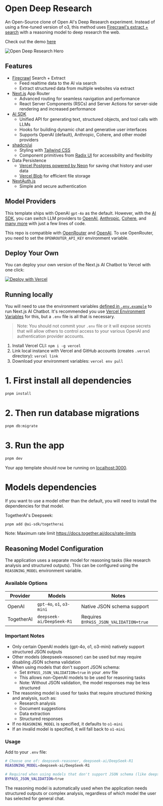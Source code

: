 # Open Deep Research

An Open-Source clone of Open AI's Deep Research experiment. Instead of using a fine-tuned version of o3, this method uses [Firecrawl's extract + search](https://firecrawl.dev/) with a reasoning model to deep research the web.

Check out the demo [here](https://x.com/nickscamara_/status/1886459999905521912)

![Open Deep Research Hero](public/open-deep-researched-pic.png)

## Features

- [Firecrawl](https://firecrawl.dev) Search + Extract
  - Feed realtime data to the AI via search
  - Extract structured data from multiple websites via extract
- [Next.js](https://nextjs.org) App Router
  - Advanced routing for seamless navigation and performance
  - React Server Components (RSCs) and Server Actions for server-side rendering and increased performance
- [AI SDK](https://sdk.vercel.ai/docs)
  - Unified API for generating text, structured objects, and tool calls with LLMs
  - Hooks for building dynamic chat and generative user interfaces
  - Supports OpenAI (default), Anthropic, Cohere, and other model providers
- [shadcn/ui](https://ui.shadcn.com)
  - Styling with [Tailwind CSS](https://tailwindcss.com)
  - Component primitives from [Radix UI](https://radix-ui.com) for accessibility and flexibility
- Data Persistence
  - [Vercel Postgres powered by Neon](https://vercel.com/storage/postgres) for saving chat history and user data
  - [Vercel Blob](https://vercel.com/storage/blob) for efficient file storage
- [NextAuth.js](https://github.com/nextauthjs/next-auth)
  - Simple and secure authentication

## Model Providers

This template ships with OpenAI `gpt-4o` as the default. However, with the [AI SDK](https://sdk.vercel.ai/docs), you can switch LLM providers to [OpenAI](https://openai.com), [Anthropic](https://anthropic.com), [Cohere](https://cohere.com/), and [many more](https://sdk.vercel.ai/providers/ai-sdk-providers) with just a few lines of code.

This repo is compatible with [OpenRouter](https://openrouter.ai/) and [OpenAI](https://openai.com/). To use OpenRouter, you need to set the `OPENROUTER_API_KEY` environment variable.

## Deploy Your Own

You can deploy your own version of the Next.js AI Chatbot to Vercel with one click:

[![Deploy with Vercel](https://vercel.com/button)](https://vercel.com/new/clone?repository-url=https%3A%2F%2Fgithub.com%2Fnickscamara%2Fopen-deep-research&env=AUTH_SECRET,OPENAI_API_KEY,OPENROUTER_API_KEY,FIRECRAWL_API_KEY&envDescription=Learn%20more%20about%20how%20to%20get%20the%20API%20Keys%20for%20the%20application&envLink=https%3A%2F%2Fgithub.com%2Fvercel%2Fai-chatbot%2Fblob%2Fmain%2F.env.example&demo-title=AI%20Chatbot&demo-description=An%20Open-Source%20AI%20Chatbot%20Template%20Built%20With%20Next.js%20and%20the%20AI%20SDK%20by%20Vercel.&demo-url=https%3A%2F%2Fchat.vercel.ai&stores=[{%22type%22:%22postgres%22},{%22type%22:%22blob%22}])

## Running locally

You will need to use the environment variables [defined in `.env.example`](.env.example) to run Next.js AI Chatbot. It's recommended you use [Vercel Environment Variables](https://vercel.com/docs/projects/environment-variables) for this, but a `.env` file is all that is necessary.

> Note: You should not commit your `.env` file or it will expose secrets that will allow others to control access to your various OpenAI and authentication provider accounts.

1. Install Vercel CLI: `npm i -g vercel`
2. Link local instance with Vercel and GitHub accounts (creates `.vercel` directory): `vercel link`
3. Download your environment variables: `vercel env pull`

# 1. First install all dependencies
```bash
pnpm install
```

# 2. Then run database migrations
```bash
pnpm db:migrate
```

# 3. Run the app
```bash
pnpm dev
```

Your app template should now be running on [localhost:3000](http://localhost:3000/).


# Models dependencies

If you want to use a model other than the default, you will need to install the dependencies for that model.


TogetherAI's Deepseek:
```bash
pnpm add @ai-sdk/togetherai
```

Note: Maximum rate limit https://docs.together.ai/docs/rate-limits

## Reasoning Model Configuration

The application uses a separate model for reasoning tasks (like research analysis and structured outputs). This can be configured using the `REASONING_MODEL` environment variable.

### Available Options

| Provider | Models | Notes |
|----------|--------|-------|
| OpenAI | `gpt-4o`, `o1`, `o3-mini` | Native JSON schema support |
| TogetherAI | `deepseek-ai/DeepSeek-R1` | Requires `BYPASS_JSON_VALIDATION=true` |

### Important Notes

- Only certain OpenAI models (gpt-4o, o1, o3-mini) natively support structured JSON outputs
- Other models (deepseek-reasoner) can be used but may require disabling JSON schema validation
- When using models that don't support JSON schema:
  - Set `BYPASS_JSON_VALIDATION=true` in your .env file
  - This allows non-OpenAI models to be used for reasoning tasks
  - Note: Without JSON validation, the model responses may be less structured
- The reasoning model is used for tasks that require structured thinking and analysis, such as:
  - Research analysis
  - Document suggestions
  - Data extraction
  - Structured responses
- If no `REASONING_MODEL` is specified, it defaults to `o1-mini`
- If an invalid model is specified, it will fall back to `o1-mini`

### Usage

Add to your `.env` file:
```bash
# Choose one of: deepseek-reasoner, deepseek-ai/DeepSeek-R1
REASONING_MODEL=deepseek-ai/DeepSeek-R1

# Required when using models that don't support JSON schema (like deepseek-reasoner)
BYPASS_JSON_VALIDATION=true
```

The reasoning model is automatically used when the application needs structured outputs or complex analysis, regardless of which model the user has selected for general chat.
